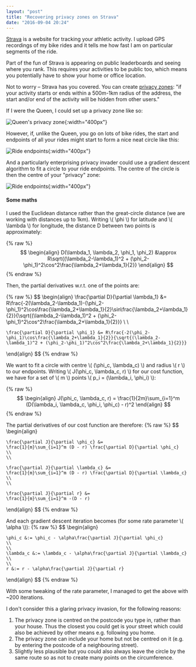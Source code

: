 ```yaml
---
layout: "post"
title: "Recovering privacy zones on Strava"
date: "2016-09-04 20:24"
---
```


[Strava](https://strava.com) is a website for tracking your athletic activity. I upload GPS recordings of my bike rides and it tells me how fast I am on particular segments of the ride.

Part of the fun of Strava is appearing on public leaderboards and seeing where you rank. This requires your activities to be public too, which means you potentially have to show your home or office location.

Not to worry – Strava has you covered. You can create [privacy zones](https://www.strava.com/settings/privacy): "if your activity starts or ends within a 500m-1km radius of the address, the start and/or end of the activity will be hidden from other users."

If I were the Queen, I could set up a privacy zone like so:

![Queen's privacy zone]({{site.baseurl}}/images/privacy-strava/privacy-zone.png){:width="400px"}

However, if, unlike the Queen, you go on lots of bike rides, the start and endpoints of all your rides might start to form a nice neat circle like this:

![Ride endpoints]({{site.baseurl}}/images/privacy-strava/ride-endpoints.png){:width="400px"}

And a particularly enterprising privacy invader could use a gradient descent algorithm to fit a circle to your ride endpoints. The centre of the circle is then the centre of your "privacy" zone:

![Ride endpoints]({{site.baseurl}}/images/privacy-strava/grad-desc.png){:width="400px"}

#### Some maths

I used the Euclidean distance rather than the great-circle distance (we are working with distances up to 1km). Writing \\( \phi \\) for latitude and \\( \lambda \\) for longitude, the distance D between two points is approximately:

{% raw %}
$$
  \begin{align}
    D(\lambda_1, \lambda_2, \phi_1, \phi_2) &\approx R\sqrt{(\lambda_2-\lambda_1)^2 + (\phi_2-\phi_1)^2\cos^2\frac{\lambda_2+\lambda_1}{2}}
  \end{align}
$$
{% endraw %}

Then, the partial derivatives w.r.t. one of the points are:

{% raw %}
$$
  \begin{align}
    \frac{\partial D}{\partial \lambda_1} &= R\frac{-2(\lambda_2-\lambda_1)-(\phi_2-\phi_1)^2\cos\frac{\lambda_2+\lambda_1}{2}\sin\frac{\lambda_2+\lambda_1}{2}}{\sqrt{(\lambda_2-\lambda_1)^2 + (\phi_2-\phi_1)^2\cos^2\frac{\lambda_2+\lambda_1}{2}}} \\
    \\

    \frac{\partial D}{\partial \phi_1} &= R\frac{-2(\phi_2-\phi_1)\cos\frac{\lambda_2+\lambda_1}{2}}{\sqrt{(\lambda_2-\lambda_1)^2 + (\phi_2-\phi_1)^2\cos^2\frac{\lambda_2+\lambda_1}{2}}}
  \end{align}
$$
{% endraw %}

We want to fit a circle with centre \\( (\phi_c, \lambda_c) \\) and radius \\( r \\) to our endpoints. Writing \\( J(\phi_c, \lambda_c, r) \\) for our cost function, we have for a set of \\( m \\) points \\( p_i = (\lambda_i, \phi_i) \\):

{% raw %}
$$
  \begin{align}
    J(\phi_c, \lambda_c, r) = \frac{1}{2m}\sum_{i=1}^m (D(\lambda_i, \lambda_c, \phi_i, \phi_c) - r)^2
  \end{align}
$$
{% endraw %}

The partial derivatives of our cost function are therefore:
{% raw %}
$$
  \begin{align}

    \frac{\partial J}{\partial \phi_c} &=
    \frac{1}{m}\sum_{i=1}^m (D - r) \frac{\partial D}{\partial \phi_c}
    \\
    \\

    \frac{\partial J}{\partial \lambda_c} &=
    \frac{1}{m}\sum_{i=1}^m (D - r) \frac{\partial D}{\partial \lambda_c}
    \\
    \\

    \frac{\partial J}{\partial r} &=
    \frac{1}{m}\sum_{i=1}^m -(D - r)
  \end{align}
$$
{% endraw %}


And each gradient descent iteration becomes (for some rate parameter \\( \alpha \\)):
{% raw %}
$$
  \begin{align}

    \phi_c &:= \phi_c - \alpha\frac{\partial J}{\partial \phi_c}
    \\
    \\
    \lambda_c &:= \lambda_c - \alpha\frac{\partial J}{\partial \lambda_c}
    \\
    \\
    r &:= r - \alpha\frac{\partial J}{\partial r}
  \end{align}
$$
{% endraw %}

With some tweaking of the rate parameter, I managed to get the above with ~200 iterations.

I don't consider this a glaring privacy invasion, for the following reasons:

  1. The privacy zone is centred on the postcode you type in, rather than your house. Thus the closest you could get is your street which could also be achieved by other means e.g. following you home.
  2. The privacy zone can include your home but not be centred on it (e.g. by entering the postcode of a neighbouring street).
  3. Slightly less plausible but you could also always leave the circle by the same route so as not to create many points on the circumference.
